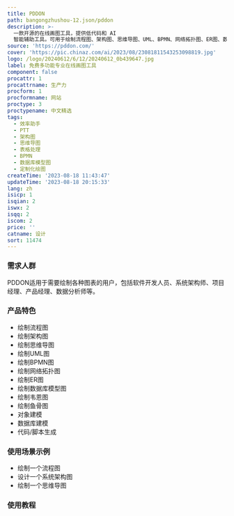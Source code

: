 ```yaml
---
title: PDDON
path: bangongzhushou-12.json/pddon
description: >-
  一款开源的在线画图工具，提供低代码和 AI
  智能辅助工具。可用于绘制流程图、架构图、思维导图、UML、BPMN、网络拓扑图、ER图、数据库模型图、韦恩图、鱼骨图等。它支持对象建模、数据库建模、代码/脚本生成，并提供了丰富的定制化绘图功能组件库，为用户带来更贴心易用的设计体验。
source: 'https://pddon.com/'
cover: 'https://pic.chinaz.com/ai/2023/08/23081811543253098819.jpg'
logo: /logo/20240612/6/12/20240612_0b439647.jpg
label: 免费多功能专业在线画图工具
component: false
procattr: 1
procattrname: 生产力
procform: 1
procformname: 网站
proctype: 3
proctypename: 中文精选
tags:
  - 效率助手
  - PTT
  - 架构图
  - 思维导图
  - 表格处理
  - BPMN
  - 数据库模型图
  - 定制化绘图
createTime: '2023-08-18 11:43:47'
updateTime: '2023-08-18 20:15:33'
lang: zh
isicp: 1
isqian: 2
iswx: 2
isqq: 2
iscom: 2
price: ''
catname: 设计
sort: 11474
---
```




### 需求人群
PDDON适用于需要绘制各种图表的用户，包括软件开发人员、系统架构师、项目经理、产品经理、数据分析师等。

### 产品特色
- 绘制流程图
- 绘制架构图
- 绘制思维导图
- 绘制UML图
- 绘制BPMN图
- 绘制网络拓扑图
- 绘制ER图
- 绘制数据库模型图
- 绘制韦恩图
- 绘制鱼骨图
- 对象建模
- 数据库建模
- 代码/脚本生成

### 使用场景示例
- 绘制一个流程图
- 设计一个系统架构图
- 绘制一个思维导图

### 使用教程


  
